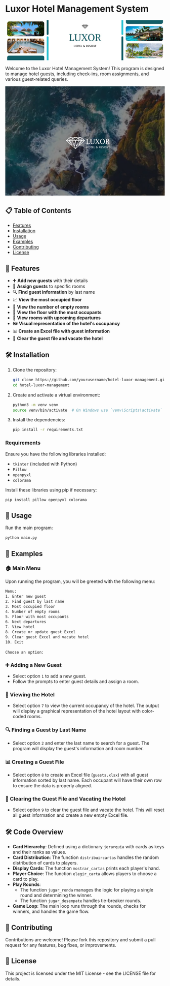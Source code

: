 # Luxor Hotel Management System

![Hotel Luxor](https://github.com/JoacoMarc/Hotel-Guest-Management-System/blob/main/HotelLuxorBanner.jpg)

Welcome to the Luxor Hotel Management System! This program is designed to manage hotel guests, including check-ins, room assignments, and various guest-related queries.

[![Watch the video](https://github.com/JoacoMarc/Hotel-Guest-Management-System/blob/main/LuxorPreview.png)](https://drive.google.com/file/d/1qzy2rXzdfiMitIJUhM-W6MUScAHX8TpF/view?usp=drive_link)

## 📋 Table of Contents
- [Features](#features)
- [Installation](#installation)
- [Usage](#usage)
- [Examples](#examples)
- [Contributing](#contributing)
- [License](#license)

## 🌟 Features
- ➕ **Add new guests** with their details
- 🏨 **Assign guests** to specific rooms
- 🔍 **Find guest information** by last name
- 📈 **View the most occupied floor**
- 🏢 **View the number of empty rooms**
- 👥 **View the floor with the most occupants**
- 🚪 **View rooms with upcoming departures**
- 🖼️ **Visual representation of the hotel's occupancy**
- 📊 **Create an Excel file with guest information**
- 🧹 **Clear the guest file and vacate the hotel**

## 🛠️ Installation
1. Clone the repository:
   ```bash
   git clone https://github.com/yourusername/hotel-luxor-management.git
   cd hotel-luxor-management
   ```

2. Create and activate a virtual environment:
   ```bash
   python3 -m venv venv
   source venv/bin/activate  # On Windows use `venv\Scripts\activate`
   ```

3. Install the dependencies:
   ```bash
   pip install -r requirements.txt
   ```

### Requirements
Ensure you have the following libraries installed:
- `tkinter` (included with Python)
- `Pillow`
- `openpyxl`
- `colorama`

Install these libraries using pip if necessary:
```bash
pip install pillow openpyxl colorama
```

## 🚀 Usage
Run the main program:
```bash
python main.py
```

## 📝 Examples
### 🏠 Main Menu
Upon running the program, you will be greeted with the following menu:

```
Menu:
1. Enter new guest
2. Find guest by last name
3. Most occupied floor
4. Number of empty rooms
5. Floor with most occupants
6. Next departures
7. View hotel
8. Create or update guest Excel
9. Clear guest Excel and vacate hotel
10. Exit

Choose an option:
```

### ➕ Adding a New Guest
- Select option `1` to add a new guest.
- Follow the prompts to enter guest details and assign a room.

### 🏨 Viewing the Hotel
- Select option `7` to view the current occupancy of the hotel. The output will display a graphical representation of the hotel layout with color-coded rooms.

### 🔍 Finding a Guest by Last Name
- Select option `2` and enter the last name to search for a guest. The program will display the guest's information and room number.

### 📊 Creating a Guest File
- Select option `8` to create an Excel file (`guests.xlsx`) with all guest information sorted by last name. Each occupant will have their own row to ensure the data is properly aligned.

### 🧹 Clearing the Guest File and Vacating the Hotel

- Select option `9` to clear the guest file and vacate the hotel. This will reset all guest information and create a new empty Excel file.

## 🛠️ Code Overview

- **Card Hierarchy**: Defined using a dictionary `jerarquia` with cards as keys and their ranks as values.
- **Card Distribution**: The function `distribuircartas` handles the random distribution of cards to players.
- **Display Cards**: The function `mostrar_cartas` prints each player's hand.
- **Player Choice**: The function `elegir_carta` allows players to choose a card to play.
- **Play Rounds**: 
  - The function `jugar_ronda` manages the logic for playing a single round and determining the winner.
  - The function `jugar_desempate` handles tie-breaker rounds.
- **Game Loop**: The main loop runs through the rounds, checks for winners, and handles the game flow.

## 🤝 Contributing
Contributions are welcome! Please fork this repository and submit a pull request for any features, bug fixes, or improvements.

## 📜 License
This project is licensed under the MIT License - see the LICENSE file for details.
```
